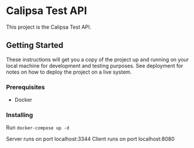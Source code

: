 # Calipsa Test API

This project is the Calipsa Test API.

## Getting Started

These instructions will get you a copy of the project up and running on your local machine for development and testing purposes. See deployment for notes on how to deploy the project on a live system.

### Prerequisites

- Docker

### Installing

Run `docker-compose up -d`

Server runs on port localhost:3344
Client runs on port localhost:8080
